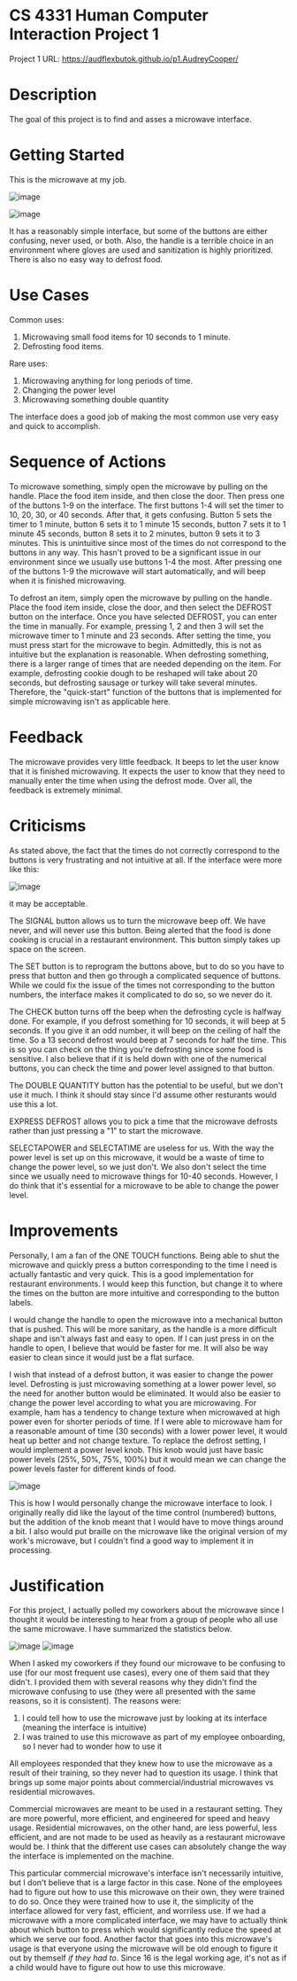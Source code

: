 # CS 4331 Human Computer Interaction Project 1

Project 1 URL: https://audflexbutok.github.io/p1.AudreyCooper/


# Description
The goal of this project is to find and asses a microwave interface. 

# Getting Started
This is the microwave at my job. 

![image](https://user-images.githubusercontent.com/46502658/109369495-19ce2300-7862-11eb-8cc7-c03ca1d482bd.png)

![image](https://user-images.githubusercontent.com/46502658/109370889-de365780-7867-11eb-99eb-08713081a5c7.png)

It has a reasonably simple interface, but some of the buttons are either confusing, never used, or both. Also, the handle is a terrible choice in an environment where gloves are used and sanitization is highly prioritized. There is also no easy way to defrost food.

# Use Cases
Common uses:
1) Microwaving small food items for 10 seconds to 1 minute.
2) Defrosting food items.

Rare uses:
1) Microwaving anything for long periods of time.
2) Changing the power level
3) Microwaving something double quantity

The interface does a good job of making the most common use very easy and quick to accomplish.

# Sequence of Actions
To microwave something, simply open the microwave by pulling on the handle. Place the food item inside, and then close the door. Then press one of the buttons 1-9 on the interface. The first buttons 1-4 will set the timer to 10, 20, 30, or 40 seconds. After that, it gets confusing. Button 5 sets the timer to 1 minute, button 6 sets it to 1 minute 15 seconds, button 7 sets it to 1 minute 45 seconds, button 8 sets it to 2 minutes, button 9 sets it to 3 minutes. This is unintuitive since most of the times do not correspond to the buttons in any way. This hasn't proved to be a significant issue in our environment since we usually use buttons 1-4 the most. After pressing one of the buttons 1-9 the microwave will start automatically, and will beep when it is finished microwaving.

To defrost an item, simply open the microwave by pulling on the handle. Place the food item inside, close the door, and then select the DEFROST button on the interface. Once you have selected DEFROST, you can enter the time in manually. For example, pressing 1, 2 and then 3 will set the microwave timer to 1 minute and 23 seconds. After setting the time, you must press start for the microwave to begin. Admittedly, this is not as intuitive but the explanation is reasonable. When defrosting something, there is a larger range of times that are needed depending on the item. For example, defrosting cookie dough to be reshaped will take about 20 seconds, but defrosting sausage or turkey will take several minutes. Therefore, the "quick-start" function of the buttons that is implemented for simple microwaving isn't as applicable here.

# Feedback
The microwave provides very little feedback. It beeps to let the user know that it is finished microwaving. It expects the user to know that they need to manually enter the time when using the defrost mode. Over all, the feedback is extremely minimal.

# Criticisms
As stated above, the fact that the times do not correctly correspond to the buttons is very frustrating and not intuitive at all. If the interface were more like this: 

![image](https://user-images.githubusercontent.com/46502658/109436074-55442b00-79e3-11eb-9e64-5a9c2660cdb0.png)


it may be acceptable.

The SIGNAL button allows us to turn the microwave beep off. We have never, and will never use this button. Being alerted that the food is done cooking is crucial in a restaurant environment. This button simply takes up space on the screen.

The SET button is to reprogram the buttons above, but to do so you have to press that button and then go through a complicated sequence of buttons. While we could fix the issue of the times not corresponding to the button numbers, the interface makes it complicated to do so, so we never do it. 

The CHECK button turns off the beep when the defrosting cycle is halfway done. For example, if you defrost something for 10 seconds, it will beep at 5 seconds. If you give it an odd number, it will beep on the ceiling of half the time. So a 13 second defrost would beep at 7 seconds for half the time. This is so you can check on the thing you're defrosting since some food is sensitive. I also believe that if it is held down with one of the numerical buttons, you can check the time and power level assigned to that button.

The DOUBLE QUANTITY button has the potential to be useful, but we don't use it much. I think it should stay since I'd assume other resturants would use this a lot.

EXPRESS DEFROST allows you to pick a time that the microwave defrosts rather than just pressing a "1" to start the microwave.

SELECTAPOWER and SELECTATIME are useless for us. With the way the power level is set up on this microwave, it would be a waste of time to change the power level, so we just don't. We also don't select the time since we usually need to microwave things for 10-40 seconds. However, I do think that it's essential for a microwave to be able to change the power level.

# Improvements
Personally, I am a fan of the ONE TOUCH functions. Being able to shut the microwave and quickly press a button corresponding to the time I need is actually fantastic and very quick. This is a good implementation for restaurant environments. I would keep this function, but change it to where the times on the button are more intuitive and corresponding to the button labels.

I would change the handle to open the microwave into a mechanical button that is pushed. This will be more sanitary, as the handle is a more difficult shape and isn't always fast and easy to open. If I can just press in on the handle to open, I believe that would be faster for me. It will also be way easier to clean since it would just be a flat surface.

I wish that instead of a defrost button, it was easier to change the power level. Defrosting is just microwaving something at a lower power level, so the need for another button would be eliminated. It would also be easier to change the power level according to what you are microwaving. For example, ham has a tendency to change texture when microwaved at high power even for shorter periods of time. If I were able to microwave ham for a reasonable amount of time (30 seconds) with a lower power level, it would heat up better and not change texture. To replace the defrost setting, I would implement a power level knob. This knob would just have basic power levels (25%, 50%, 75%, 100%) but it would mean we can change the power levels faster for different kinds of food.

![image](https://user-images.githubusercontent.com/46502658/109436137-b1a74a80-79e3-11eb-968e-f811f37b780a.png)


This is how I would personally change the microwave interface to look. I originally really did like the layout of the time control (numbered) buttons, but the addition of the knob meant that I would have to move things around a bit. I also would put braille on the microwave like the original version of my work's microwave, but I couldn't find a good way to implement it in processing.

# Justification
For this project, I actually polled my coworkers about the microwave since I thought it would be interesting to hear from a group of people who all use the same microwave. I have summarized the statistics below.

![image](https://user-images.githubusercontent.com/46502658/109370336-7e3eb180-7865-11eb-850f-44a49097c161.png)
![image](https://user-images.githubusercontent.com/46502658/109370389-b0e8aa00-7865-11eb-8289-945321537b23.png)

When I asked my coworkers if they found our microwave to be confusing to use (for our most frequent use cases), every one of them said that they didn't. I provided them with several reasons why they didn't find the microwave confusing to use (they were all presented with the same reasons, so it is consistent). The reasons were:

1) I could tell how to use the microwave just by looking at its interface (meaning the interface is intuitive)
2) I was trained to use this microwave as part of my employee onboarding, so I never had to wonder how to use it

All employees responded that they knew how to use the microwave as a result of their training, so they never had to question its usage. I think that brings up some major points about commercial/industrial microwaves vs residential microwaves.

Commercial microwaves are meant to be used in a restaurant setting. They are more powerful, more efficient, and engineered for speed and heavy usage. Residential microwaves, on the other hand, are less powerful, less efficient, and are not made to be used as heavily as a restaurant microwave would be. I think that the different use cases can absolutely change the way the interface is implemented on the machine. 

This particular commercial microwave's interface isn't necessarily intuitive, but I don't believe that is a large factor in this case. None of the employees had to figure out how to use this microwave on their own, they were trained to do so. Once they were trained how to use it, the simplicity of the interface allowed for very fast, efficient, and worriless use. If we had a microwave with a more complicated interface, we may have to actually think about which button to press which would significantly reduce the speed at which we serve our food. Another factor that goes into this microwave's usage is that everyone using the microwave will be old enough to figure it out by themself _if they had to_. Since 16 is the legal working age, it's not as if a child would have to figure out how to use this microwave. 
